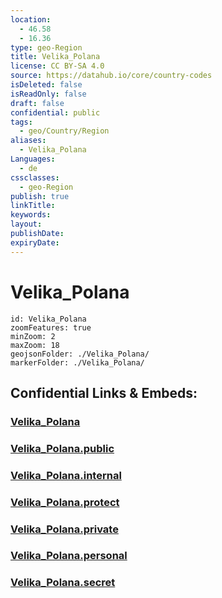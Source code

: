 ```yaml
---
location:
  - 46.58
  - 16.36
type: geo-Region
title: Velika_Polana
license: CC BY-SA 4.0
source: https://datahub.io/core/country-codes
isDeleted: false
isReadOnly: false
draft: false
confidential: public
tags:
  - geo/Country/Region
aliases:
  - Velika_Polana
Languages:
  - de
cssclasses:
  - geo-Region
publish: true
linkTitle:
keywords:
layout:
publishDate:
expiryDate:
---
```


# Velika_Polana

```leaflet
id: Velika_Polana
zoomFeatures: true 
minZoom: 2 
maxZoom: 18
geojsonFolder: ./Velika_Polana/
markerFolder: ./Velika_Polana/
```


## Confidential Links & Embeds: 

### [Velika_Polana](/_Standards/Earth/Continent/Europe/Europe~Central/Slovenia/Regions~Slovenia/Pomurska/counties~Pomurska/Velika_Polana.md) 

### [Velika_Polana.public](/_public/Earth/Continent/Europe/Europe~Central/Slovenia/Regions~Slovenia/Pomurska/counties~Pomurska/Velika_Polana.public.md) 

### [Velika_Polana.internal](/_internal/Earth/Continent/Europe/Europe~Central/Slovenia/Regions~Slovenia/Pomurska/counties~Pomurska/Velika_Polana.internal.md) 

### [Velika_Polana.protect](/_protect/Earth/Continent/Europe/Europe~Central/Slovenia/Regions~Slovenia/Pomurska/counties~Pomurska/Velika_Polana.protect.md) 

### [Velika_Polana.private](/_private/Earth/Continent/Europe/Europe~Central/Slovenia/Regions~Slovenia/Pomurska/counties~Pomurska/Velika_Polana.private.md) 

### [Velika_Polana.personal](/_personal/Earth/Continent/Europe/Europe~Central/Slovenia/Regions~Slovenia/Pomurska/counties~Pomurska/Velika_Polana.personal.md) 

### [Velika_Polana.secret](/_secret/Earth/Continent/Europe/Europe~Central/Slovenia/Regions~Slovenia/Pomurska/counties~Pomurska/Velika_Polana.secret.md)

